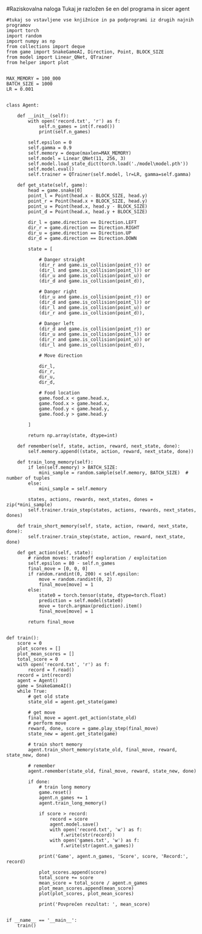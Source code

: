 #Raziskovalna naloga
Tukaj je razložen še en del programa in sicer agent

    #tukaj so vstavljene vse knjižnice in pa podprogrami iz drugih najnih programov 
    import torch
    import random
    import numpy as np
    from collections import deque
    from game import SnakeGameAI, Direction, Point, BLOCK_SIZE
    from model import Linear_QNet, QTrainer
    from helper import plot


    MAX_MEMORY = 100_000
    BATCH_SIZE = 1000
    LR = 0.001


    class Agent:

        def __init__(self):
            with open('record.txt', 'r') as f:
                self.n_games = int(f.read())
                print(self.n_games)

            self.epsilon = 0
            self.gamma = 0.9
            self.memory = deque(maxlen=MAX_MEMORY)
            self.model = Linear_QNet(11, 256, 3)
            self.model.load_state_dict(torch.load('./model\model.pth'))
            self.model.eval()
            self.trainer = QTrainer(self.model, lr=LR, gamma=self.gamma)

        def get_state(self, game):
            head = game.snake[0]
            point_l = Point(head.x - BLOCK_SIZE, head.y)
            point_r = Point(head.x + BLOCK_SIZE, head.y)
            point_u = Point(head.x, head.y - BLOCK_SIZE)
            point_d = Point(head.x, head.y + BLOCK_SIZE)

            dir_l = game.direction == Direction.LEFT
            dir_r = game.direction == Direction.RIGHT
            dir_u = game.direction == Direction.UP
            dir_d = game.direction == Direction.DOWN

            state = [

                # Danger straight
                (dir_r and game.is_collision(point_r)) or
                (dir_l and game.is_collision(point_l)) or
                (dir_u and game.is_collision(point_u)) or
                (dir_d and game.is_collision(point_d)),

                # Danger right
                (dir_u and game.is_collision(point_r)) or
                (dir_d and game.is_collision(point_l)) or
                (dir_l and game.is_collision(point_u)) or
                (dir_r and game.is_collision(point_d)),

                # Danger left
                (dir_d and game.is_collision(point_r)) or
                (dir_u and game.is_collision(point_l)) or
                (dir_r and game.is_collision(point_u)) or
                (dir_l and game.is_collision(point_d)),

                # Move direction

                dir_l,
                dir_r,
                dir_u,
                dir_d,

                # Food location
                game.food.x < game.head.x,
                game.food.x > game.head.x,
                game.food.y < game.head.y,
                game.food.y > game.head.y

            ]

            return np.array(state, dtype=int)

        def remember(self, state, action, reward, next_state, done):
            self.memory.append((state, action, reward, next_state, done))

        def train_long_memory(self):
            if len(self.memory) > BATCH_SIZE:
                mini_sample = random.sample(self.memory, BATCH_SIZE)  # number of tuples
            else:
                mini_sample = self.memory

            states, actions, rewards, next_states, dones = zip(*mini_sample)
            self.trainer.train_step(states, actions, rewards, next_states, dones)

        def train_short_memory(self, state, action, reward, next_state, done):
            self.trainer.train_step(state, action, reward, next_state, done)

        def get_action(self, state):
            # random moves: tradeoff exploration / exploitation
            self.epsilon = 80 - self.n_games
            final_move = [0, 0, 0]
            if random.randint(0, 200) < self.epsilon:
                move = random.randint(0, 2)
                final_move[move] = 1
            else:
                state0 = torch.tensor(state, dtype=torch.float)
                prediction = self.model(state0)
                move = torch.argmax(prediction).item()
                final_move[move] = 1

            return final_move


    def train():
        score = 0
        plot_scores = []
        plot_mean_scores = []
        total_score = 0
        with open('record.txt', 'r') as f:
            record = f.read()
        record = int(record)
        agent = Agent()
        game = SnakeGameAI()
        while True:
            # get old state
            state_old = agent.get_state(game)

            # get move
            final_move = agent.get_action(state_old)
            # perform move
            reward, done, score = game.play_step(final_move)
            state_new = agent.get_state(game)

            # train short memory
            agent.train_short_memory(state_old, final_move, reward, state_new, done)

            # remember
            agent.remember(state_old, final_move, reward, state_new, done)

            if done:
                # train long memory
                game.reset()
                agent.n_games += 1
                agent.train_long_memory()

                if score > record:
                    record = score
                    agent.model.save()
                    with open('record.txt', 'w') as f:
                        f.write(str(record))
                    with open('games.txt', 'w') as f:
                        f.write(str(agent.n_games))

                print('Game', agent.n_games, 'Score', score, 'Record:', record)

                plot_scores.append(score)
                total_score += score
                mean_score = total_score / agent.n_games
                plot_mean_scores.append(mean_score)
                plot(plot_scores, plot_mean_scores)

                print('Povprečen rezultat: ', mean_score)


    if __name__ == '__main__':
        train()
